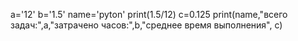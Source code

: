 a='12'
b='1.5'
name='pyton'
print(1.5/12)
c=0.125
print(name,"всего задач:",a,"затрачено часов:",b,"среднее время выполнения", c)
